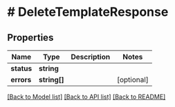 # # DeleteTemplateResponse

## Properties

Name | Type | Description | Notes
------------ | ------------- | ------------- | -------------
**status** | **string** |  |
**errors** | **string[]** |  | [optional]

[[Back to Model list]](../../README.md#models) [[Back to API list]](../../README.md#endpoints) [[Back to README]](../../README.md)
